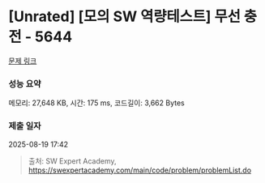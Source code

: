 # [Unrated] [모의 SW 역량테스트] 무선 충전 - 5644 

[문제 링크](https://swexpertacademy.com/main/code/problem/problemDetail.do?contestProbId=AWXRDL1aeugDFAUo) 

### 성능 요약

메모리: 27,648 KB, 시간: 175 ms, 코드길이: 3,662 Bytes

### 제출 일자

2025-08-19 17:42



> 출처: SW Expert Academy, https://swexpertacademy.com/main/code/problem/problemList.do